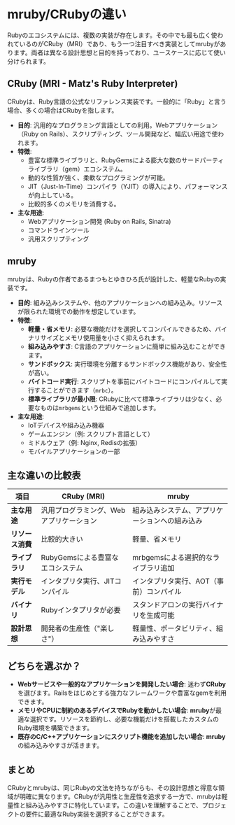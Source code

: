 # mruby/CRubyの違い

Rubyのエコシステムには、複数の実装が存在します。その中でも最も広く使われているのがCRuby（MRI）であり、もう一つ注目すべき実装としてmrubyがあります。両者は異なる設計思想と目的を持っており、ユースケースに応じて使い分けられます。

## CRuby (MRI - Matz's Ruby Interpreter)

CRubyは、Ruby言語の公式なリファレンス実装です。一般的に「Ruby」と言う場合、多くの場合はCRubyを指します。

-   **目的**: 汎用的なプログラミング言語としての利用。Webアプリケーション（Ruby on Rails）、スクリプティング、ツール開発など、幅広い用途で使われます。
-   **特徴**:
    -   豊富な標準ライブラリと、RubyGemsによる膨大な数のサードパーティライブラリ（gem）エコシステム。
    -   動的な性質が強く、柔軟なプログラミングが可能。
    -   JIT（Just-In-Time）コンパイラ（YJIT）の導入により、パフォーマンスが向上している。
    -   比較的多くのメモリを消費する。
-   **主な用途**:
    -   Webアプリケーション開発 (Ruby on Rails, Sinatra)
    -   コマンドラインツール
    -   汎用スクリプティング

## mruby

mrubyは、Rubyの作者であるまつもとゆきひろ氏が設計した、軽量なRubyの実装です。

-   **目的**: 組み込みシステムや、他のアプリケーションへの組み込み。リソースが限られた環境での動作を想定しています。
-   **特徴**:
    -   **軽量・省メモリ**: 必要な機能だけを選択してコンパイルできるため、バイナリサイズとメモリ使用量を小さく抑えられます。
    -   **組み込みやすさ**: C言語のアプリケーションに簡単に組み込むことができます。
    -   **サンドボックス**: 実行環境を分離するサンドボックス機能があり、安全性が高い。
    -   **バイトコード実行**: スクリプトを事前にバイトコードにコンパイルして実行することができます（`mrbc`）。
    -   **標準ライブラリが最小限**: CRubyに比べて標準ライブラリは少なく、必要なものは`mrbgems`という仕組みで追加します。
-   **主な用途**:
    -   IoTデバイスや組み込み機器
    -   ゲームエンジン（例: スクリプト言語として）
    -   ミドルウェア（例: Nginx, Redisの拡張）
    -   モバイルアプリケーションの一部

## 主な違いの比較表

| 項目               | CRuby (MRI)                               | mruby                                           |
|--------------------|-------------------------------------------|-------------------------------------------------|
| **主な用途**       | 汎用プログラミング、Webアプリケーション   | 組み込みシステム、アプリケーションへの組み込み  |
| **リソース消費**   | 比較的大きい                              | 軽量、省メモリ                                  |
| **ライブラリ**     | RubyGemsによる豊富なエコシステム          | mrbgemsによる選択的なライブラリ追加             |
| **実行モデル**     | インタプリタ実行、JITコンパイル           | インタプリタ実行、AOT（事前）コンパイル         |
| **バイナリ**       | Rubyインタプリタが必要                    | スタンドアロンの実行バイナリを生成可能          |
| **設計思想**       | 開発者の生産性（"楽しさ"）                | 軽量性、ポータビリティ、組み込みやすさ          |

## どちらを選ぶか？

-   **Webサービスや一般的なアプリケーションを開発したい場合**: 迷わず**CRuby**を選びます。Railsをはじめとする強力なフレームワークや豊富なgemを利用できます。
-   **メモリやCPUに制約のあるデバイスでRubyを動かしたい場合**: **mruby**が最適な選択です。リソースを節約し、必要な機能だけを搭載したカスタムのRuby環境を構築できます。
-   **既存のC/C++アプリケーションにスクリプト機能を追加したい場合**: **mruby**の組み込みやすさが活きます。

## まとめ

CRubyとmrubyは、同じRubyの文法を持ちながらも、その設計思想と得意な領域が明確に異なります。CRubyが汎用性と生産性を追求する一方で、mrubyは軽量性と組み込みやすさに特化しています。この違いを理解することで、プロジェクトの要件に最適なRuby実装を選択することができます。